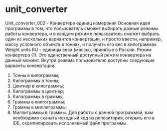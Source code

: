 # unit_converter
Unit_converter_002 - Конвертере единиц измерения
Основная идея программы в том, что пользователь сможет выбирать разные режимы работы конвертера, и в каждом режиме пользователь сможет выбрать один из нескольких вариантов конвертации, и просто ввести, например, массу условного объекта в тоннах, и получить его вес в килограммах.
Weight units RU - единицы веса (массы), принятые в России. Режим конвертера (1). Это единственный доступный режим конвертера на данный момент.
Внутри режима пользователю доступны следующие варианты конвертации:
1) Тонны в килограммы;
2) Килограммы в тонны;
3) Центнер в килограммы;
4) Килограммы в центнер;
5) Килограммы в граммы;
6) Граммы в килгограммы;
7) Граммы в миллиграммы;
8) Миллиграммы в граммы.
Для работы с данной программой, вам необходимо скачать исходный код из репозитория, открыть его в IDE, скомпилировать исполняемый файл программы.
